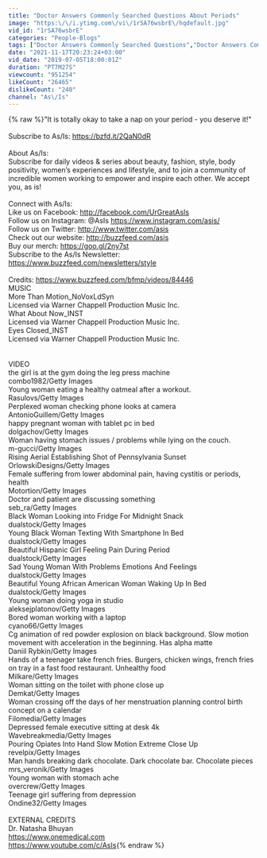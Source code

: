 ```yaml
---
title: "Doctor Answers Commonly Searched Questions About Periods"
image: "https:\/\/i.ytimg.com\/vi\/1rSA76wsbrE\/hqdefault.jpg"
vid_id: "1rSA76wsbrE"
categories: "People-Blogs"
tags: ["Doctor Answers Commonly Searched Questions","Doctor Answers Commonly Searched Questions About Periods","as\/is"]
date: "2021-11-17T20:23:24+03:00"
vid_date: "2019-07-05T18:00:01Z"
duration: "PT7M27S"
viewcount: "951254"
likeCount: "26465"
dislikeCount: "240"
channel: "As\/Is"
---
```

{% raw %}&quot;It is totally okay to take a nap on your period - you deserve it!&quot; <br /><br />Subscribe to As/Is: <a rel="nofollow" target="blank" href="https://bzfd.it/2QaN0dR">https://bzfd.it/2QaN0dR</a><br /><br />About As/Is:<br />Subscribe for daily videos &amp; series about beauty, fashion, style, body positivity, women’s experiences and lifestyle, and to join a community of incredible women working to empower and inspire each other. We accept you, as is!<br /><br />Connect with As/Is:<br />Like us on Facebook: <a rel="nofollow" target="blank" href="http://facebook.com/UrGreatAsIs">http://facebook.com/UrGreatAsIs</a><br />Follow us on Instagram: @AsIs <a rel="nofollow" target="blank" href="https://www.instagram.com/asis/">https://www.instagram.com/asis/</a><br />Follow us on Twitter: <a rel="nofollow" target="blank" href="http://www.twitter.com/asis">http://www.twitter.com/asis</a><br />Check out our website: <a rel="nofollow" target="blank" href="http://buzzfeed.com/asis">http://buzzfeed.com/asis</a><br />Buy our merch: <a rel="nofollow" target="blank" href="https://goo.gl/2ny7st">https://goo.gl/2ny7st</a><br />Subscribe to the As/Is Newsletter: <a rel="nofollow" target="blank" href="https://www.buzzfeed.com/newsletters/style">https://www.buzzfeed.com/newsletters/style</a><br /><br />Credits: <a rel="nofollow" target="blank" href="https://www.buzzfeed.com/bfmp/videos/84446">https://www.buzzfeed.com/bfmp/videos/84446</a><br />MUSIC<br />More Than Motion_NoVoxLdSyn<br />Licensed via Warner Chappell Production Music Inc.<br />What About Now_INST<br />Licensed via Warner Chappell Production Music Inc.<br />Eyes Closed_INST<br />Licensed via Warner Chappell Production Music Inc.<br /><br /><br />VIDEO<br />the girl is at the gym doing the leg press machine<br />combo1982/Getty Images<br />Young woman eating a healthy oatmeal after a workout.<br />Rasulovs/Getty Images<br />Perplexed woman checking phone looks at camera<br />AntonioGuillem/Getty Images<br />happy pregnant woman with tablet pc in bed<br />dolgachov/Getty Images<br />Woman having stomach issues / problems while lying on the couch.<br />m-gucci/Getty Images<br />Rising Aerial Establishing Shot of Pennsylvania Sunset<br />OrlowskiDesigns/Getty Images<br />Female suffering from lower abdominal pain, having cystitis or periods, health<br />Motortion/Getty Images<br />Doctor and patient are discussing something<br />seb_ra/Getty Images<br />Black Woman Looking into Fridge For Midnight Snack<br />dualstock/Getty Images<br />Young Black Woman Texting With Smartphone In Bed<br />dualstock/Getty Images<br />Beautiful Hispanic Girl Feeling Pain During Period<br />dualstock/Getty Images<br />Sad Young Woman With Problems Emotions And Feelings<br />dualstock/Getty Images<br />Beautiful Young African American Woman Waking Up In Bed<br />dualstock/Getty Images<br />Young woman doing yoga in studio<br />aleksejplatonov/Getty Images<br />Bored woman working with a laptop<br />cyano66/Getty Images<br />Cg animation of red powder explosion on black background. Slow motion movement with acceleration in the beginning. Has alpha matte<br />Daniil Rybkin/Getty Images<br />Hands of a teenager take french fries. Burgers, chicken wings, french fries on tray in a fast food restaurant. Unhealthy food<br />Milkare/Getty Images<br />Woman sitting on the toilet with phone close up<br />Demkat/Getty Images<br />Woman crossing off the days of her menstruation planning control birth concept on a calendar<br />Filomedia/Getty Images<br />Depressed female executive sitting at desk 4k<br />Wavebreakmedia/Getty Images<br />Pouring Opiates Into Hand Slow Motion Extreme Close Up<br />revelpix/Getty Images<br />Man hands breaking dark chocolate. Dark chocolate bar. Chocolate pieces<br />mrs_veronik/Getty Images<br />Young woman with stomach ache<br />overcrew/Getty Images<br />Teenage girl suffering from depression<br />Ondine32/Getty Images<br /><br />EXTERNAL CREDITS<br />Dr. Natasha Bhuyan<br /><a rel="nofollow" target="blank" href="https://www.onemedical.com">https://www.onemedical.com</a><br /><a rel="nofollow" target="blank" href="https://www.youtube.com/c/AsIs">https://www.youtube.com/c/AsIs</a>{% endraw %}
